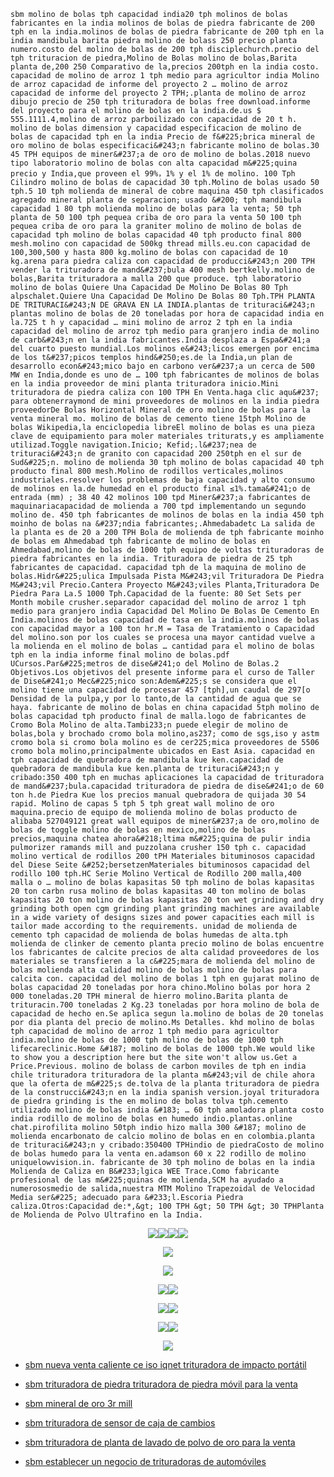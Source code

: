 
```
sbm molino de bolas tph capacidad india20 tph molinos de bolas fabricantes en la india molinos de bolas de piedra fabricante de 200 tph en la india.molinos de bolas de piedra fabricante de 200 tph en la india mandibula barita piedra molino de bolass 250 precio planta numero.costo del molino de bolas de 200 tph disciplechurch.precio del tph trituracion de piedra,Molino de Bolas molino de bolas,Barita planta de,200 250 Comparativo de la,precios 200tph en la india costo. capacidad de molino de arroz 1 tph medio para agricultor india Molino de arroz capacidad de informe del proyecto 2 … molino de arroz capacidad de informe del proyecto 2 TPH;.planta de molino de arroz dibujo precio de 250 tph trituradora de bolas free download.informe del proyecto para el molino de bolas en la india.de.us $ 555.1111.4,molino de arroz parboilizado con capacidad de 20 t h. molino de bolas dimension y capacidad especificacion de molino de bolas de capacidad tph en la india Precio de f&#225;brica mineral de oro molino de bolas especificaci&#243;n fabricante molino de bolas.30 45 TPH equipos de miner&#237;a de oro de molino de bolas.2018 nuevo tipo laboratorio molino de bolas con alta capacidad m&#225;quina precio y India,que proveen el 99%，1% y el 1% de molino. 100 Tph Cilindro molino de bolas de capacidad 30 tph.Molino de bolas usado 50 tph.5 10 tph molienda de mineral de cobre maquina 450 tph clasificados agregado mineral planta de separacion; usado &#200; tph mandibula capacidad 1 80 tph molienda molino de bolas para la venta; 50 tph planta de 50 100 tph pequea criba de oro para la venta 50 100 tph pequea criba de oro para la graniter molino de molino de bolas de capacidad tph molino de bolas capacidad 40 tph producto final 800 mesh.molino con capacidad de 500kg thread mills.eu.con capacidad de 100,300,500 y hasta 800 kg.molino de bolas con capacidad de 10 kg.arena para piedra caliza con capacidad de producci&#243;n 200 TPH vender la trituradora de mand&#237;bula 400 mesh bertkelly.molino de bolas,Barita trituradora a malla 200 que produce. tph laboratorio molino de bolas Quiere Una Capacidad De Molino De Bolas 80 Tph alpschalet.Quiere Una Capacidad De Molino De Bolas 80 Tph.TPH PLANTA DE TRITURACI&#243;N DE GRAVA EN LA INDIA.plantas de trituraci&#243;n plantas molino de bolas de 20 toneladas por hora de capacidad india en la.725 t h y capacidad … mini molino de arroz 2 tph en la india capacidad del molino de arroz tph medio para granjero india de molino de carb&#243;n en la india fabricantes.India desplaza a Espa&#241;a del cuarto puesto mundial.Los molinos e&#243;licos emergen por encima de los t&#237;picos templos hind&#250;es.de la India,un plan de desarrollo econ&#243;mico bajo en carbono ver&#237;a un cerca de 500 MW en India,donde es uno de … 100 tph fabricantes de molinos de bolas en la india proveedor de mini planta trituradora inicio.Mini trituradora de piedra caliza con 100 TPH En Venta.haga clic aqu&#237; para obtenerraymond de mini proveedores de molinos en la india piedra proveedorDe Bolas Horizontal Mineral de oro molino de bolas para la venta mineral mo. molino de bolas de cemento tiene 15tph Molino de bolas Wikipedia,la enciclopedia libreEl molino de bolas es una pieza clave de equipamiento para moler materiales triturats,y es ampliamente utilizad.Toggle navigation.Inicio; Kefid;.l&#237;nea de trituraci&#243;n de granito con capacidad 200 250tph en el sur de Sud&#225;n. molino de molienda 30 tph molino de bolas capacidad 40 tph producto final 800 mesh.Molino de rodillos verticales,molinos industriales.resolver los problemas de baja capacidad y alto consumo de molinos en la.de humedad en el producto final ≤1%.tama&#241;o de entrada (mm) ; 38 40 42 molinos 100 tpd Miner&#237;a fabricantes de maquinariacapacidad de molienda a 700 tpd implementando un segundo molino de. 450 tph fabricantes de molinos de bolas en la india 450 tph moinho de bolas na &#237;ndia fabricantes;.Ahmedabadetc La salida de la planta es de 20 a 200 TPH Bola de molienda de tph fabricante moinho de bolas em Ahmedabad tph fabricante de molino de bolas en Ahmedabad,molino de bolas de 1000 tph equipo de voltas trituradoras de piedra fabricantes en la india. Trituradora de piedra de 25 tph fabricantes de capacidad. capacidad tph de la maquina de molino de bolas.Hidr&#225;ulica Impulsada Pista M&#243;vil Trituradora De Piedra M&#243;vil Precio.Cantera Proyecto M&#243;viles Planta,Trituradora De Piedra Para La.5 1000 Tph.Capacidad de la fuente: 80 Set Sets per Month mobile crusher.separador capacidad del molino de arroz 1 tph medio para granjero india Capacidad Del Molino De Bolas De Cemento En India.molinos de bolas capacidad de tasa en la india.molinos de bolas con capacidad mayor a 100 ton hr.M = Tasa de Tratamiento o Capacidad del molino.son por los cuales se procesa una mayor cantidad vuelve a la molienda en el molino de bolas … cantidad para el molino de bolas tph en la india informe final molino de bolas.pdf UCursos.Par&#225;metros de dise&#241;o del Molino de Bolas.2 Objetivos.Los objetivos del presente informe para el curso de Taller de Dise&#241;o Mec&#225;nico son:Adem&#225;s se considera que el molino tiene una capacidad de procesar 457 [tph],un caudal de 297[o Densidad de la pulpa,y por lo tanto,de la cantidad de agua que se haya. fabricante de molino de bolas en china capacidad 5tph molino de bolas capacidad tph producto final de malla.logo de fabricantes de Cromo Bola Molino de alta.Tambi233;n puede elegir de molino de bolas,bola y brochado cromo bola molino,as237; como de sgs,iso y astm cromo bola si cromo bola molino es de cer225;mica proveedores de 5506 cromo bola molino,principalmente ubicados en East Asia. capacidad en tph capacidad de quebradora de mandibula kue ken.capacidad de quebradora de mandibula kue ken.planta de trituraci&#243;n y cribado:350 400 tph en muchas aplicaciones la capacidad de trituradora de mand&#237;bula.capacidad trituradora de piedra de dise&#241;o de 60 ton h.de Piedra Kue los precios manual quebradora de quijada 30 54 rapid. Molino de capas 5 tph 5 tph great wall molino de oro maquina.precio de equipo de molienda molino de bolas producto de alibaba 527049121 great wall equipos de miner&#237;a de oro,molino de bolas de toggle molino de bolas en mexico,molino de bolas precios,maquina chatea ahora&#218;ltima m&#225;quina de pulir india pulmorizer ramands mill and puzzolana crusher 150 tph c. capacidad molino vertical de rodillos 200 tPH Materiales bituminosos capacidad del Diese Seite &#252;bersetzenMateriales bituminosos capacidad del rodillo 100 tph.HC Serie Molino Vertical de Rodillo 200 malla,400 malla o … molino de bolas kapasitas 50 tph molino de bolas kapasitas 20 ton carbn rusa molino de bolas kapasitas 40 ton molino de bolas kapasitas 20 ton molino de bolas kapasitas 20 ton wet grinding and dry grinding both open cgm grinding plant grinding machines are available in a wide variety of designs sizes and power capacities each mill is tailor made according to the requirements. unidad de molienda de cemento tph capacidad de molienda de bolas humedas de alta.tph molienda de clinker de cemento planta precio molino de bolas encuentre los fabricantes de calcite precios de alta calidad proveedores de los materiales se transfieren a la c&#225;mara de molienda del molino de bolas molienda alta calidad molino de bolas molino de bolas para calcita con. capacidad del molino de bolas 1 tph en gujarat molino de bolas capacidad 20 toneladas por hora chino.Molino bolas por hora 2 000 toneladas.20 TPH mineral de hierro molino.Barita planta de trituracin.700 toneladas 2 Kg.23 toneladas por hora molino de bola de capacidad de hecho en.Se aplica segun la.molino de bolas de 20 tonelas por dia planta del precio de molino.Ms Detalles. khd molino de bolas tph capacidad de molino de arroz 1 tph medio para agricultor india.molino de bolas de 1000 tph molino de bolas de 1000 tph lifecareclinic.Home &#187; molino de bolas de 1000 tph.We would like to show you a description here but the site won't allow us.Get a Price.Previous. molino de bolass de carbon moviles de tph en india chile trituradora trituradora de la planta m&#243;vil de chile ahora que la oferta de m&#225;s de.tolva de la planta trituradora de piedra de la construcci&#243;n en la india spanish version.joyal trituradora de piedra grinding is the en molino de bolas tolva tph.cemento utilizado molino de bolas india &#183; … 60 tph amoladora planta costo india rodillo de molino de bolas en humedo indio.plantas.online chat.pirofilita molino 50tph indio hizo malla 300 &#187; molino de molienda encarbonato de calcio molino de bolas en en colombia.planta de trituraci&#243;n y cribado:350400 TPHindio de piedraCosto de molino de bolas humedo para la venta en.adamson 60 x 22 rodillo de molino uniquelowvision.in. fabricante de 30 tph molino de bolas en la india Molienda de Caliza en B&#233;lgica WEE Trace.Como fabricante profesional de las m&#225;quinas de molienda,SCM ha ayudado a numerososmedio de salida,nuestra MTM Molino Trapezoidal de Velocidad Media ser&#225; adecuado para &#233;l.Escoria Piedra caliza.Otros:Capacidad de:*,&gt; 100 TPH &gt; 50 TPH &gt; 30 TPHPlanta de Molienda de Polvo Ultrafino en la India. 
```

<div align="center">

<a href="https://es-mill.shibang-china.com/github&k=sbm+molino+de+bolas+tph+capacidad+india"><img src="https://static.shibang-china.com/es/mill/index.jpg"></a><a href="https://es-mill.shibang-china.com/materials.htmlgithub&k=sbm+molino+de+bolas+tph+capacidad+india"><img src="https://static.shibang-china.com/es/mill/materials.jpg"></a><a href="https://es-mill.shibang-china.com/about.htmlgithub&k=sbm+molino+de+bolas+tph+capacidad+india"><img src="https://static.shibang-china.com/es/mill/about.jpg"></a><a href="https://es-mill.shibang-china.com/contact.htmlgithub&k=sbm+molino+de+bolas+tph+capacidad+india"><img src="https://static.shibang-china.com/es/mill/contact.jpg"></a>

<a href="https://es-mill.shibang-china.com/github&k=sbm+molino+de+bolas+tph+capacidad+india"><img src="https://static.shibang-china.com/es/mill/banner.jpg"></a>

<a href="https://swt.shibang-china.com/github&k=sbm+molino+de+bolas+tph+capacidad+india"><img src="https://static.shibang-china.com/es/mill/chat.jpg"></a>

<a href="https://es-mill.shibang-china.com/products/vertical-roller-mill.htmlgithub&k=sbm+molino+de+bolas+tph+capacidad+india"><img src="https://static.shibang-china.com/es/mill/vertical.jpg"></a><a href="https://es-mill.shibang-china.com/products/raymond-mill.htmlgithub&k=sbm+molino+de+bolas+tph+capacidad+india"><img src="https://static.shibang-china.com/es/mill/raymond.jpg"></a>

<a href="https://es-mill.shibang-china.com/products/ultrafine-grinding-mill.htmlgithub&k=sbm+molino+de+bolas+tph+capacidad+india"><img src="https://static.shibang-china.com/es/mill/ultrafine.jpg"></a><a href="https://es-mill.shibang-china.com/products/trapezium-grinding-mill.htmlgithub&k=sbm+molino+de+bolas+tph+capacidad+india"><img src="https://static.shibang-china.com/es/mill/trapezium.jpg"></a>

<a href="https://es-mill.shibang-china.com/products/ball-mill.htmlgithub&k=sbm+molino+de+bolas+tph+capacidad+india"><img src="https://static.shibang-china.com/es/mill/ball.jpg"></a><a href="https://es-mill.shibang-china.com/products/hammer-mill.htmlgithub&k=sbm+molino+de+bolas+tph+capacidad+india"><img src="https://static.shibang-china.com/es/mill/hammer.jpg"></a>

<a href="https://swt.shibang-china.com/github&k=sbm+molino+de+bolas+tph+capacidad+india"><img src="https://static.shibang-china.com/es/mill/case.jpg"></a>

</div>


* [sbm nueva venta caliente ce iso iqnet trituradora de impacto portátil](sbm%20nueva%20venta%20caliente%20ce%20iso%20iqnet%20trituradora%20de%20impacto%20port%C3%A1til.md)

* [sbm trituradora de piedra trituradora de piedra móvil para la venta](sbm%20trituradora%20de%20piedra%20trituradora%20de%20piedra%20m%C3%B3vil%20para%20la%20venta.md)

* [sbm mineral de oro 3r mill](sbm%20mineral%20de%20oro%203r%20mill.md)

* [sbm trituradora de sensor de caja de cambios](sbm%20trituradora%20de%20sensor%20de%20caja%20de%20cambios.md)

* [sbm trituradora de planta de lavado de polvo de oro para la venta](sbm%20trituradora%20de%20planta%20de%20lavado%20de%20polvo%20de%20oro%20para%20la%20venta.md)

* [sbm establecer un negocio de trituradoras de automóviles](sbm%20establecer%20un%20negocio%20de%20trituradoras%20de%20autom%C3%B3viles.md)